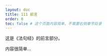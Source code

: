 ```yaml
---
layout: doc
title: 111 前言
order: 0 
toc: false # 这个页面内容简单，不需要右侧章节目录
---
```


这是《法句经》的前言部分。

内容很简单...